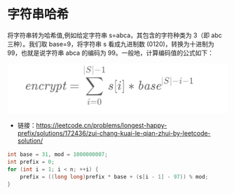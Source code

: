 # 字符串哈希
将字符串转为哈希值,例如给定字符串 s=abca，其包含的字符种类为 3（即 abc 三种）。我们取 base=9，将字符串 s 看成九进制数 (0120)，转换为十进制为 99，也就是说字符串 abca 的编码为 99。一般地，计算编码值的公式如下：

![alt text](编码公式.png)

- 链接：https://leetcode.cn/problems/longest-happy-prefix/solutions/172436/zui-chang-kuai-le-qian-zhui-by-leetcode-solution/

```cpp
int base = 31, mod = 1000000007;
int prefix = 0;
for (int i = 1; i < n; ++i) {
    prefix = ((long long)prefix * base + (s[i - 1] - 97)) % mod;
}

```